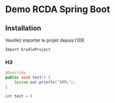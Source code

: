 # Demo RCDA Spring Boot 

## Installation

Veuillez importer le projet depuis l'IDE
```
Import GradleProject
```



### H3 

```java
@Override
public void test() {
    System.out.println("IMPL");
}
```

```cpp
int test = 0
```